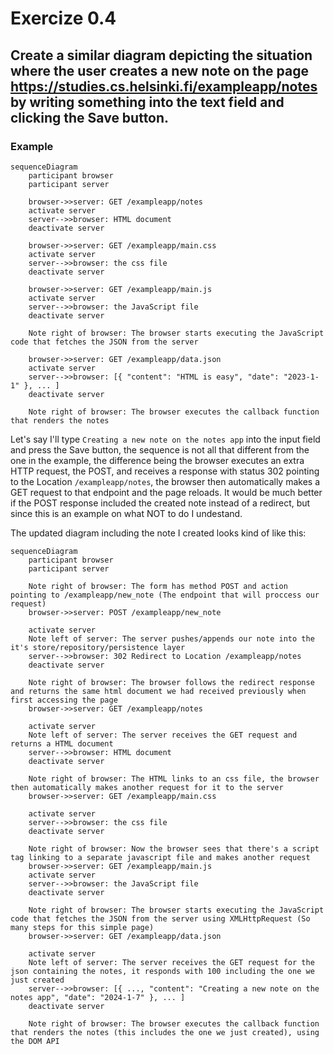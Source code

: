 # Exercize 0.4

## Create a similar diagram depicting the situation where the user creates a new note on the page https://studies.cs.helsinki.fi/exampleapp/notes by writing something into the text field and clicking the Save button.

### Example

```mermaid
sequenceDiagram
    participant browser
    participant server

    browser->>server: GET /exampleapp/notes
    activate server
    server-->>browser: HTML document
    deactivate server

    browser->>server: GET /exampleapp/main.css
    activate server
    server-->>browser: the css file
    deactivate server

    browser->>server: GET /exampleapp/main.js
    activate server
    server-->>browser: the JavaScript file
    deactivate server

    Note right of browser: The browser starts executing the JavaScript code that fetches the JSON from the server

    browser->>server: GET /exampleapp/data.json
    activate server
    server-->>browser: [{ "content": "HTML is easy", "date": "2023-1-1" }, ... ]
    deactivate server

    Note right of browser: The browser executes the callback function that renders the notes
```

Let's say I'll type `Creating a new note on the notes app` into the input field and press the Save button, the sequence is not all that different from the one in the example, the difference being the browser executes an extra HTTP request, the POST, and receives a response with status 302 pointing to the Location `/exampleapp/notes`, the browser then automatically makes a GET request to that endpoint and the page reloads. It would be much better if the POST response included the created note instead of a redirect, but since this is an example on what NOT to do I undestand.

The updated diagram including the note I created looks kind of like this:

```mermaid
sequenceDiagram
    participant browser
    participant server

    Note right of browser: The form has method POST and action pointing to /exampleapp/new_note (The endpoint that will proccess our request)
    browser->>server: POST /exampleapp/new_note

    activate server
    Note left of server: The server pushes/appends our note into the it's store/repository/persistence layer
    server-->>browser: 302 Redirect to Location /exampleapp/notes
    deactivate server

    Note right of browser: The browser follows the redirect response and returns the same html document we had received previously when first accessing the page
    browser->>server: GET /exampleapp/notes

    activate server
    Note left of server: The server receives the GET request and returns a HTML document
    server-->>browser: HTML document
    deactivate server

    Note right of browser: The HTML links to an css file, the browser then automatically makes another request for it to the server
    browser->>server: GET /exampleapp/main.css

    activate server
    server-->>browser: the css file
    deactivate server

    Note right of browser: Now the browser sees that there's a script tag linking to a separate javascript file and makes another request
    browser->>server: GET /exampleapp/main.js
    activate server
    server-->>browser: the JavaScript file
    deactivate server

    Note right of browser: The browser starts executing the JavaScript code that fetches the JSON from the server using XMLHttpRequest (So many steps for this simple page)
    browser->>server: GET /exampleapp/data.json

    activate server
    Note left of server: The server receives the GET request for the json containing the notes, it responds with 100 including the one we just created
    server-->>browser: [{ ..., "content": "Creating a new note on the notes app", "date": "2024-1-7" }, ... ]
    deactivate server

    Note right of browser: The browser executes the callback function that renders the notes (this includes the one we just created), using the DOM API
```
